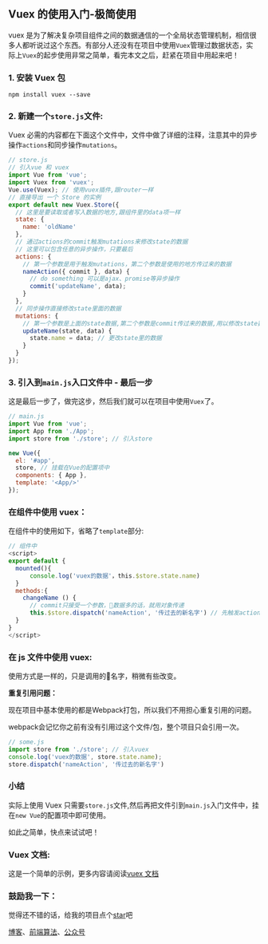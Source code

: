## Vuex 的使用入门-极简使用

vuex 是为了解决复杂项目组件之间的数据通信的一个全局状态管理机制，相信很多人都听说过这个东西。有部分人还没有在项目中使用`Vuex`管理过数据状态，实际上`Vuex`的起步使用非常之简单，看完本文之后，赶紧在项目中用起来吧！

### 1. 安装 Vuex 包

```
npm install vuex --save
```

### 2. 新建一个`store.js`文件:

Vuex 必需的内容都在下面这个文件中，文件中做了详细的注释，注意其中的异步操作`actions`和同步操作`mutations`。

```js
// store.js
// 引入vue 和 vuex
import Vue from 'vue';
import Vuex from 'vuex';
Vue.use(Vuex); // 使用vuex插件,跟router一样
// 直接导出 一个 Store 的实例
export default new Vuex.Store({
  // 这里是要读取或者写入数据的地方,跟组件里的data项一样
  state: {
    name: 'oldName'
  },
  // 通过actions的commit触发mutations来修改state的数据
  // 这里可以包含任意的异步操作，只要最后
  actions: {
    // 第一个参数是用于触发mutations，第二个参数是使用的地方传过来的数据
    nameAction({ commit }, data) {
      // do something 可以是ajax、promise等异步操作
      commit('updateName', data);
    }
  },
  // 同步操作直接修改state里面的数据
  mutations: {
    // 第一个参数是上面的state数据,第二个参数是commit传过来的数据,用以修改state数据。
    updateName(state, data) {
      state.name = data; // 更改state里的数据
    }
  }
});
```

### 3. 引入到`main.js`入口文件中 - 最后一步

这是最后一步了，做完这步，然后我们就可以在项目中使用`Vuex`了。

```js
// main.js
import Vue from 'vue';
import App from './App';
import store from './store'; // 引入store

new Vue({
  el: '#app',
  store, // 挂载在Vue的配置项中
  components: { App },
  template: '<App/>'
});
```

### 在组件中使用 vuex：

在组件中的使用如下，省略了`template`部分:

```js
// 组件中
<script>
export default {
  mounted(){
      console.log('vuex的数据'，this.$store.state.name)
  }
  methods:{
    changeName () {
      // commit只接受一个参数，数据多的话，就用对象传递
      this.$store.dispatch('nameAction', '传过去的新名字') // 先触发actions，再由commit触发mutations来修改数据
  }
}
</script>
```

### 在 js 文件中使用 vuex:

使用方式是一样的，只是调用的名字，稍微有些改变。

**重复引用问题：**

现在项目中基本使用的都是Webpack打包，所以我们不用担心重复引用的问题。

webpack会记忆你之前有没有引用过这个文件/包，整个项目只会引用一次。

```js
// some.js
import store from './store'; // 引入vuex
console.log('vuex的数据', store.state.name);
store.dispatch('nameAction', '传过去的新名字')
```

### 小结

实际上使用 Vuex 只需要`store.js`文件,然后再把文件引到`main.js`入门文件中，挂在`new Vue`的配置项中即可使用。

如此之简单，快点来试试吧！

### Vuex 文档:

这是一个简单的示例，更多内容请阅读[vuex 文档](https://vuex.vuejs.org/zh/)

### 鼓励我一下：

觉得还不错的话，给我的项目点个[star](https://github.com/OBKoro1/Brush_algorithm)吧

[博客](http://obkoro1.com/)、[前端算法](https://github.com/OBKoro1/Brush_algorithm)、[公众号](https://github.com/OBKoro1/articleImg_src/blob/master/juejin/1631b6f52f7e7015?w=344&h=344&f=jpeg&s=8317?raw=true)
